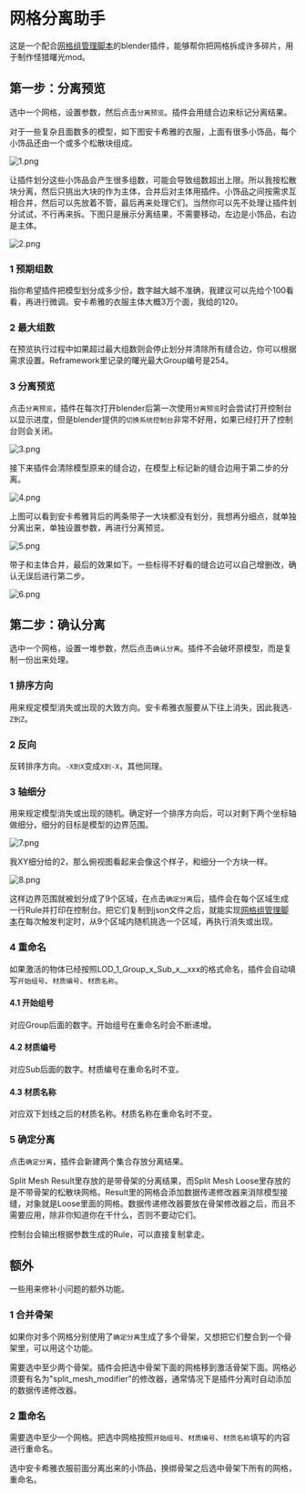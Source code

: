 # 网格分离助手
这是一个配合[网格组管理脚本](https://www.caimogu.cc/post/1081209.html)的blender插件，能够帮你把网格拆成许多碎片，用于制作怪猎曙光mod。

## 第一步：分离预览
选中一个网格，设置参数，然后点击`分离预览`。插件会用缝合边来标记分离结果。

对于一些复杂且面数多的模型，如下图安卡希雅的衣服，上面有很多小饰品，每个小饰品还由一个或多个松散块组成。

![1.png](https://github.com/dddder4/Split-Mesh-Helper/blob/main/image/1.png)

让插件划分这些小饰品会产生很多组数，可能会导致组数超出上限。所以我按松散块分离，然后只挑出大块的作为主体，合并后对主体用插件。小饰品之间按需求互相合并，然后可以先放着不管，最后再来处理它们。当然你可以先不处理让插件划分试试，不行再来拆。下图只是展示分离结果，不需要移动，左边是小饰品，右边是主体。

![2.png](https://github.com/dddder4/Split-Mesh-Helper/blob/main/image/2.png)

### 1 预期组数
指你希望插件把模型划分成多少份，数字越大越不准确，我建议可以先给个100看看，再进行微调。安卡希雅的衣服主体大概3万个面，我给的120。

### 2 最大组数
在预览执行过程中如果超过最大组数则会停止划分并清除所有缝合边，你可以根据需求设置。Reframework里记录的曙光最大Group编号是254。

### 3 分离预览
点击`分离预览`，插件在每次打开blender后第一次使用`分离预览`时会尝试打开控制台以显示进度，但是blender提供的`切换系统控制台`非常不好用，如果已经打开了控制台则会关闭。

![3.png](https://github.com/dddder4/Split-Mesh-Helper/blob/main/image/3.png)

接下来插件会清除模型原来的缝合边，在模型上标记新的缝合边用于第二步的分离。

![4.png](https://github.com/dddder4/Split-Mesh-Helper/blob/main/image/4.png)

上图可以看到安卡希雅背后的两条带子一大块都没有划分，我想再分细点，就单独分离出来，单独设置参数，再进行分离预览。

![5.png](https://github.com/dddder4/Split-Mesh-Helper/blob/main/image/5.png)

带子和主体合并，最后的效果如下。一些标得不好看的缝合边可以自己增删改，确认无误后进行第二步。

![6.png](https://github.com/dddder4/Split-Mesh-Helper/blob/main/image/6.png)

## 第二步：确认分离
选中一个网格，设置一堆参数，然后点击`确认分离`。插件不会破坏原模型，而是复制一份出来处理。

### 1 排序方向
用来规定模型消失或出现的大致方向。安卡希雅衣服要从下往上消失，因此我选`-Z到Z`。

### 2 反向
反转排序方向。`-X到X`变成`X到-X`，其他同理。

### 3 轴细分
用来规定模型消失或出现的随机。确定好一个排序方向后，可以对剩下两个坐标轴做细分，细分的目标是模型的边界范围。

![7.png](https://github.com/dddder4/Split-Mesh-Helper/blob/main/image/7.png)

我XY细分给的2，那么俯视图看起来会像这个样子，和细分一个方块一样。

![8.png](https://github.com/dddder4/Split-Mesh-Helper/blob/main/image/8.png)

这样边界范围就被划分成了9个区域，在点击`确定分离`后，插件会在每个区域生成一行Rule并打印在控制台。把它们复制到json文件之后，就能实现[网格组管理脚本](https://www.caimogu.cc/post/1081209.html)在每次触发判定时，从9个区域内随机挑选一个区域，再执行消失或出现。

### 4 重命名
如果激活的物体已经按照LOD_1_Group_x_Sub_x__xxx的格式命名，插件会自动填写`开始组号`、`材质编号`、`材质名称`。

#### 4.1 开始组号
对应Group后面的数字。开始组号在重命名时会不断递增。

#### 4.2 材质编号
对应Sub后面的数字。材质编号在重命名时不变。

#### 4.3 材质名称
对应双下划线之后的材质名称。材质名称在重命名时不变。

### 5 确定分离
点击`确定分离`，插件会新建两个集合存放分离结果。

Split Mesh Result里存放的是带骨架的分离结果，而Split Mesh Loose里存放的是不带骨架的松散块网格。Result里的网格会添加数据传递修改器来消除模型接缝，对象就是Loose里面的网格。数据传递修改器要放在骨架修改器之后，而且不需要应用，除非你知道你在干什么，否则不要动它们。

控制台会输出根据参数生成的Rule，可以直接复制拿走。


## 额外
一些用来修补小问题的额外功能。

### 1 合并骨架
如果你对多个网格分别使用了`确定分离`生成了多个骨架，又想把它们整合到一个骨架里，可以用这个功能。

需要选中至少两个骨架。插件会把选中骨架下面的网格移到激活骨架下面。网格必须要有名为"split_mesh_modifier"的修改器，通常情况下是插件分离时自动添加的数据传递修改器。

### 2 重命名
需要选中至少一个网格。把选中网格按照`开始组号`、`材质编号`、`材质名称`填写的内容进行重命名。

选中安卡希雅衣服前面分离出来的小饰品，换绑骨架之后选中骨架下所有的网格，重命名。

